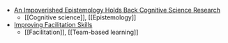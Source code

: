 - [An Impoverished Epistemology Holds Back Cognitive Science Research](https://onlinelibrary.wiley.com/doi/abs/10.1111/cogs.13199?campaign=woletoc)
	- [[Cognitive science]], [[Epistemology]]
- [Improving Facilitation Skills](https://figshare.edgehill.ac.uk/articles/educational_resource/Improving_Facilitation_Skills/20715883/2)
	- [[Facilitation]], [[Team-based learning]]